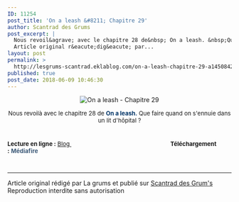 ```yaml
---
ID: 11254
post_title: 'On a leash &#8211; Chapitre 29'
author: Scantrad des Grums
post_excerpt: |
  Nous revoil&agrave; avec le chapitre 28 de&nbsp; On a leash. &nbsp;Que faire quand on s'ennuie dans un lit d'h&ocirc;pital ? &nbsp; Lecture en ligne : &nbsp; Blog &nbsp; &nbsp;&nbsp; &nbsp; &nbsp; &nbsp; &nbsp; &nbsp; &nbsp; &nbsp; &nbsp; &nbsp; &nbsp; &nbsp; &nbsp; &nbsp; &nbsp; &nbsp; &nbsp; &nbsp; &nbsp; &nbsp; &nbsp; &nbsp; &nbsp; &nbsp; &nbsp; &nbsp; &nbsp; &nbsp; &nbsp; &nbsp;&nbsp; T&eacute;l&eacute;chargement : &nbsp; M&eacute;diafire
  Article original r&eacute;dig&eacute; par...
layout: post
permalink: >
  http://lesgrums-scantrad.eklablog.com/on-a-leash-chapitre-29-a145084298
published: true
post_date: 2018-06-09 10:46:30
---
```

<p style="text-align: center;"><img src="http://ekladata.com/EP41Ai4n2HeFA93X6s4yCDpUSyg.png" alt="On a leash - Chapitre 29"/></p>
<p style="box-sizing: content-box; margin: 0px 0px 10px; text-align: center;"><span style="box-sizing: content-box; font-size: 13px;">Nous revoil&agrave; avec le chapitre 28 de&nbsp;</span><strong style="box-sizing: content-box; font-size: 13px;"><span style="box-sizing: content-box; color: #003366;">On a leash.</span></strong><span style="box-sizing: content-box; font-size: 13px;">&nbsp;Que faire quand on s'ennuie dans un lit d'h&ocirc;pital ?</span></p>
<p style="box-sizing: content-box; margin: 0px 0px 10px;">&nbsp;</p>
<p style="box-sizing: content-box; margin: 0px 0px 10px;"><span style="box-sizing: content-box; font-size: 13px; text-align: center;"><strong style="box-sizing: content-box; text-align: left;">Lecture en ligne :</strong><span style="box-sizing: content-box; text-align: left;">&nbsp;</span><a href="http://lesgrums-lel.eklablog.com/on-a-leash-chapitre-29-g186302">Blog</a><span style="box-sizing: content-box; text-align: left;"><a href="http://lesgrums-lel.eklablog.com/on-a-leash-chapitre-29-g186302">&nbsp;</a>&nbsp;&nbsp; &nbsp; &nbsp; &nbsp; &nbsp; &nbsp; &nbsp; &nbsp; &nbsp; &nbsp; &nbsp; &nbsp; &nbsp; &nbsp; &nbsp; &nbsp; &nbsp; &nbsp; &nbsp; &nbsp; &nbsp; &nbsp; &nbsp; &nbsp; &nbsp; &nbsp; &nbsp; &nbsp; &nbsp; &nbsp;&nbsp;</span><strong style="box-sizing: content-box; text-align: left;">T&eacute;l&eacute;chargement :</strong><span style="box-sizing: content-box; text-align: left;">&nbsp;</span><a style="box-sizing: content-box; background-color: transparent; color: #3d5a78; text-decoration: none; font-weight: bold; text-align: left;" href="http://www.mediafire.com/file/9rez9pvkq7ijqn1/%28Les+Grum%27s%29+On+a+leash+%2329.zip">M&eacute;diafire</a></span></p><br /><hr />Article original rédigé par La grums et publié sur <a href="http://lesgrums-scantrad.eklablog.com/">Scantrad des Grum's</a> <br /> Reproduction interdite sans autorisation